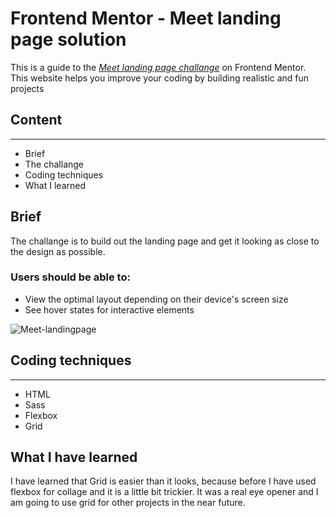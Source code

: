 # Frontend Mentor - Meet landing page solution

This is a guide to the *[Meet landing page challange](https://www.frontendmentor.io?ref=challenge)* on Frontend Mentor. This website helps you improve your coding by building realistic and fun projects   

## Content
--- 
- Brief
- The challange
- Coding techniques
- What I learned

## Brief
The challange is to build out the landing page and get it looking as close to the design as possible.

### Users should be able to:
- View the optimal layout depending on their device's screen size
- See hover states for interactive elements

![Meet-landingpage](/img/screenshot.png)


## Coding techniques
___
- HTML
- Sass
- Flexbox
- Grid

## What I have learned

I have learned that Grid is easier than it looks, because before I have used flexbox for collage and it is a little bit trickier. It was a real eye opener and I am going to use grid for other projects in the near future.



